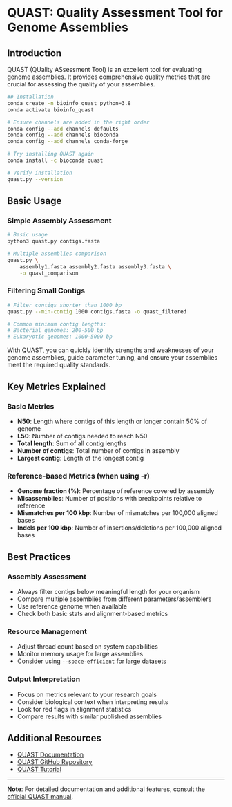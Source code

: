 # QUAST: Quality Assessment Tool for Genome Assemblies

## Introduction
QUAST (QUality ASsessment Tool) is an excellent tool for evaluating genome assemblies. It provides comprehensive quality metrics that are crucial for assessing the quality of your assemblies. 


```bash
## Installation
conda create -n bioinfo_quast python=3.8
conda activate bioinfo_quast
```
```bash 
# Ensure channels are added in the right order
conda config --add channels defaults
conda config --add channels bioconda
conda config --add channels conda-forge
```

```bash
# Try installing QUAST again
conda install -c bioconda quast
```

```bash
# Verify installation
quast.py --version
```

## Basic Usage

### Simple Assembly Assessment

```bash
# Basic usage
python3 quast.py contigs.fasta
```

```bash 
# Multiple assemblies comparison
quast.py \
    assembly1.fasta assembly2.fasta assembly3.fasta \
    -o quast_comparison
```

### Filtering Small Contigs

```bash
# Filter contigs shorter than 1000 bp
quast.py --min-contig 1000 contigs.fasta -o quast_filtered

# Common minimum contig lengths:
# Bacterial genomes: 200-500 bp
# Eukaryotic genomes: 1000-5000 bp
```
With QUAST, you can quickly identify strengths and weaknesses of your genome assemblies, guide parameter tuning, and ensure your assemblies meet the required quality standards.

## Key Metrics Explained

### Basic Metrics
* **N50**: Length where contigs of this length or longer contain 50% of genome
* **L50**: Number of contigs needed to reach N50
* **Total length**: Sum of all contig lengths
* **Number of contigs**: Total number of contigs in assembly
* **Largest contig**: Length of the longest contig

### Reference-based Metrics (when using -r)
* **Genome fraction (%)**: Percentage of reference covered by assembly
* **Misassemblies**: Number of positions with breakpoints relative to reference
* **Mismatches per 100 kbp**: Number of mismatches per 100,000 aligned bases
* **Indels per 100 kbp**: Number of insertions/deletions per 100,000 aligned bases

## Best Practices

### Assembly Assessment
* Always filter contigs below meaningful length for your organism
* Compare multiple assemblies from different parameters/assemblers
* Use reference genome when available
* Check both basic stats and alignment-based metrics

### Resource Management
* Adjust thread count based on system capabilities
* Monitor memory usage for large assemblies
* Consider using `--space-efficient` for large datasets

### Output Interpretation
* Focus on metrics relevant to your research goals
* Consider biological context when interpreting results
* Look for red flags in alignment statistics
* Compare results with similar published assemblies

## Additional Resources

* [QUAST Documentation](http://quast.sourceforge.net/docs/manual.html)
* [QUAST GitHub Repository](https://github.com/ablab/quast)
* [QUAST Tutorial](http://quast.sourceforge.net/docs/manual.html#sec3)

---

**Note**: For detailed documentation and additional features, consult the [official QUAST manual](http://quast.sourceforge.net/docs/manual.html).